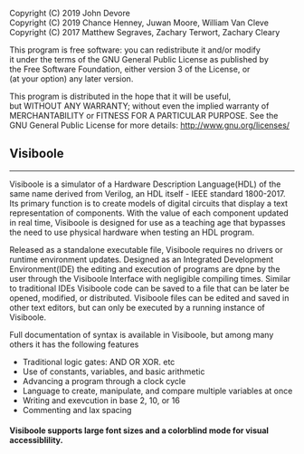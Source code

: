 

 Copyright (C) 2019 John Devore  
 Copyright (C) 2019 Chance Henney, Juwan Moore, William Van Cleve  
 Copyright (C) 2017 Matthew Segraves, Zachary Terwort, Zachary Cleary  
 
 
 This program is free software: you can redistribute it and/or modify  
 it under the terms of the GNU General Public License as published by  
 the Free Software Foundation, either version 3 of the License, or  
 (at your option) any later version.  
 
  
 This program is distributed in the hope that it will be useful,  
 but WITHOUT ANY WARRANTY; without even the implied warranty of  
 MERCHANTABILITY or FITNESS FOR A PARTICULAR PURPOSE. See the  
 GNU General Public License for more details:
           http://www.gnu.org/licenses/  

## Visiboole
-----
		   
 
Visiboole is a simulator of a Hardware Description Language(HDL) of the same name derived from Verilog, an HDL itself - IEEE standard 1800-2017. Its primary function is to create models of digital circuits that display a text representation of components. With the value of each component updated in real time, Visiboole is designed for use as a teaching age that bypasses the need to use physical hardware when testing an HDL program.
 
Released as a standalone executable file, Visiboole requires no drivers or runtime environment updates. Designed as an Integrated Development Environment(IDE) the editing and execution of programs are dpne by the user through the Visiboole Interface with negligible compiling times. Similar to traditional IDEs Visiboole code can be saved to a file that can be later be opened, modified, or distributed. Visiboole files can be edited and saved in other text editors, but can only be executed by a running instance of Visiboole.
 
Full documentation of syntax is available in Visiboole, but among many others it has the following features  
  * Traditional logic gates: AND OR XOR. etc  
  * Use of constants, variables, and basic arithmetic  
  * Advancing a program through a clock cycle  
  * Language to create, manipulate, and compare multiple variables at once  
  * Writing and exevcution in base 2, 10, or 16  
  * Commenting and lax spacing  
      
  #### Visiboole supports large font sizes and a colorblind mode for visual accessiblility.
